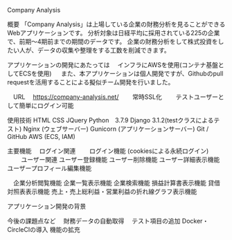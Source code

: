Company Analysis

概要
  「Company Analysis」は上場している企業の財務分析を見ることができるWebアプリケーションです。
  分析対象は日経平均に採用されている225の企業で、前期〜4期前までの期間のデータです。
  企業の財務分析をして株式投資をしたい人が、データの収集や整理をする工数を削減できます。

  アプリケーションの開発にあたっては
  　インフラにAWSを使用(コンテナ基盤としてECSを使用)
　  また、本アプリケーションは個人開発ですが、Githubのpull requestを活用することによる擬似チーム開発を行いました。

　URL
  　https://company-analysis.net/
　　常時SSL化
　　テストユーザーとして簡単にログイン可能

使用技術
  HTML
  CSS
  JQuery
  Python　3.7.9
  Django 3.1.2(testクラスによるテスト)
  Nginx (ウェブサーバー)
  Gunicorn (アプリケーションサーバー)
  Git / GitHub
  AWS (ECS, IAM)

主要機能
　ログイン関連
　　ログイン機能 (cookiesによる永続ログイン)
　
　ユーザー関連
   ユーザー登録機能
   ユーザー削除機能
   ユーザー詳細表示機能
   ユーザープロフィール編集機能

　企業分析閲覧機能
   企業一覧表示機能
   企業検索機能
   損益計算書表示機能
   貸借対照表表示機能
   売上・売上総利益・営業利益の折れ線グラフ表示機能
  
アプリケーション開発の背景

今後の課題点など
　財務データの自動取得
　テスト項目の追加
  Docker・CircleCIの導入
  機能の拡充
